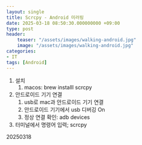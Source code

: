 ```yaml
---
layout: single
title: Scrcpy - Android 미러링
date: 2025-03-18 08:50:30.000000000 +09:00
type: post
header:
    teaser: "/assets/images/walking-android.jpg"
    image: "/assets/images/walking-android.jpg"
categories:
- IT
tags: [Android]
---
```


1. 설치
    1. macos: brew installl scrcpy
2. 안드로이드 기기 연결
    1. usb로 mac과 안드로이드 기기 연결
    2. 안드로이드 기기에서 usb 디버깅 On
    3. 정상 연결 확인: adb devices
3.  터미널에서 명령어 입력; scrcpy

20250318
